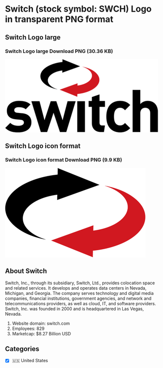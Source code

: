 # Switch (stock symbol: SWCH) Logo in transparent PNG format

## Switch Logo large

### Switch Logo large Download PNG (30.36 KB)

![Switch Logo large Download PNG (30.36 KB)](/img/orig/SWCH_BIG-67f1fda9.png)

## Switch Logo icon format

### Switch Logo icon format Download PNG (9.9 KB)

![Switch Logo icon format Download PNG (9.9 KB)](/img/orig/SWCH-01a50761.png)

## About Switch

Switch, Inc., through its subsidiary, Switch, Ltd., provides colocation space and related services. It develops and operates data centers in Nevada, Michigan, and Georgia. The company serves technology and digital media companies, financial institutions, government agencies, and network and telecommunications providers, as well as cloud, IT, and software providers. Switch, Inc. was founded in 2000 and is headquartered in Las Vegas, Nevada.

1. Website domain: switch.com
2. Employees: 829
3. Marketcap: $8.27 Billion USD


## Categories
- [x] 🇺🇸 United States
